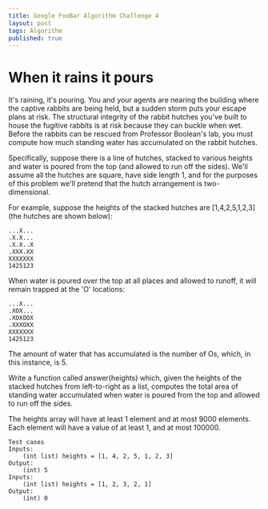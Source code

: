 ```yaml
---
title: Google FooBar Algorithm Challenge 4
layout: post
tags: Algorithm
published: true
---
```




# When it rains it pours

It's raining, it's pouring. You and your agents are nearing the building where the captive rabbits are being held, but a sudden storm puts your escape plans at risk. The structural integrity of the rabbit hutches you've built to house the fugitive rabbits is at risk because they can buckle when wet. Before the rabbits can be rescued from Professor Boolean's lab, you must compute how much standing water has accumulated on the rabbit hutches. 

Specifically, suppose there is a line of hutches, stacked to various heights and water is poured from the top (and allowed to run off the sides). We'll assume all the hutches are square, have side length 1, and for the purposes of this problem we'll pretend that the hutch arrangement is two-dimensional.

For example, suppose the heights of the stacked hutches are \[1,4,2,5,1,2,3\]\(the hutches are shown below\):

```
...X...  
.X.X...  
.X.X..X  
.XXX.XX  
XXXXXXX  
1425123 
``` 

When water is poured over the top at all places and allowed to runoff, it will remain trapped at the 'O' locations:

```
...X...  
.XOX...  
.XOXOOX  
.XXXOXX  
XXXXXXX  
1425123 
``` 

The amount of water that has accumulated is the number of Os, which, in this instance, is 5.

Write a function called answer(heights) which, given the heights of the stacked hutches from left-to-right as a list, computes the total area of standing water accumulated when water is poured from the top and allowed to run off the sides. 

The heights array will have at least 1 element and at most 9000 elements. Each element will have a value of at least 1, and at most 100000.

```
Test cases  
Inputs:  
    (int list) heights = [1, 4, 2, 5, 1, 2, 3]  
Output:  
    (int) 5  
Inputs:  
    (int list) heights = [1, 2, 3, 2, 1]  
Output:  
    (int) 0 
``` 
